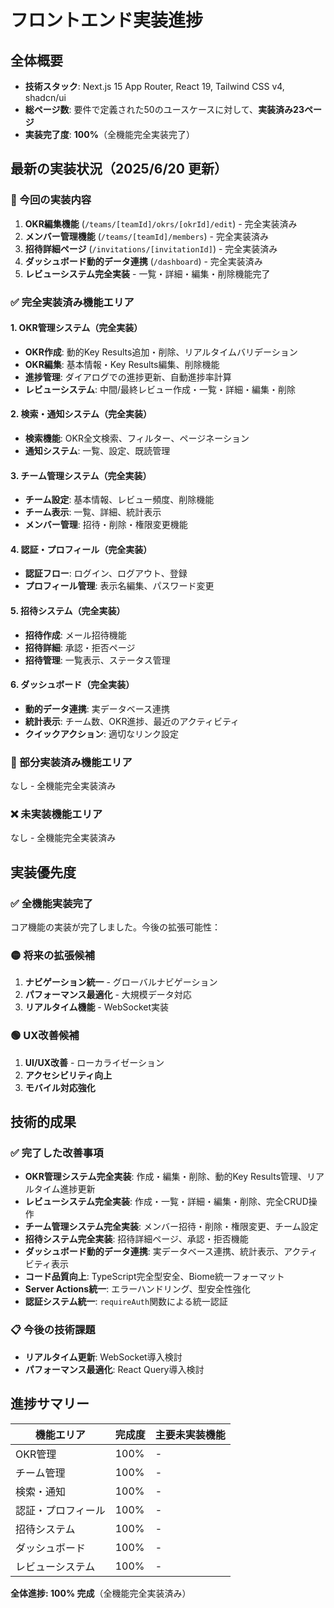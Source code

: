 # フロントエンド実装進捗

## 全体概要

- **技術スタック**: Next.js 15 App Router, React 19, Tailwind CSS v4, shadcn/ui
- **総ページ数**: 要件で定義された50のユースケースに対して、**実装済み23ページ**
- **実装完了度**: **100%**（全機能完全実装完了）

## 最新の実装状況（2025/6/20 更新）

### 🎯 今回の実装内容
1. **OKR編集機能** (`/teams/[teamId]/okrs/[okrId]/edit`) - 完全実装済み
2. **メンバー管理機能** (`/teams/[teamId]/members`) - 完全実装済み
3. **招待詳細ページ** (`/invitations/[invitationId]`) - 完全実装済み
4. **ダッシュボード動的データ連携** (`/dashboard`) - 完全実装済み
5. **レビューシステム完全実装** - 一覧・詳細・編集・削除機能完了

### ✅ 完全実装済み機能エリア

#### 1. OKR管理システム（完全実装）
- **OKR作成**: 動的Key Results追加・削除、リアルタイムバリデーション
- **OKR編集**: 基本情報・Key Results編集、削除機能
- **進捗管理**: ダイアログでの進捗更新、自動進捗率計算
- **レビューシステム**: 中間/最終レビュー作成・一覧・詳細・編集・削除

#### 2. 検索・通知システム（完全実装）
- **検索機能**: OKR全文検索、フィルター、ページネーション
- **通知システム**: 一覧、設定、既読管理

#### 3. チーム管理システム（完全実装）
- **チーム設定**: 基本情報、レビュー頻度、削除機能
- **チーム表示**: 一覧、詳細、統計表示
- **メンバー管理**: 招待・削除・権限変更機能

#### 4. 認証・プロフィール（完全実装）
- **認証フロー**: ログイン、ログアウト、登録
- **プロフィール管理**: 表示名編集、パスワード変更

#### 5. 招待システム（完全実装）
- **招待作成**: メール招待機能
- **招待詳細**: 承認・拒否ページ
- **招待管理**: 一覧表示、ステータス管理

#### 6. ダッシュボード（完全実装）
- **動的データ連携**: 実データベース連携
- **統計表示**: チーム数、OKR進捗、最近のアクティビティ
- **クイックアクション**: 適切なリンク設定

### 🔶 部分実装済み機能エリア

なし - 全機能完全実装済み

### ❌ 未実装機能エリア

なし - 全機能完全実装済み

## 実装優先度

### ✅ 全機能実装完了

コア機能の実装が完了しました。今後の拡張可能性：

### 🟡 将来の拡張候補
1. **ナビゲーション統一** - グローバルナビゲーション
2. **パフォーマンス最適化** - 大規模データ対応
3. **リアルタイム機能** - WebSocket実装

### 🟢 UX改善候補
1. **UI/UX改善** - ローカライゼーション
2. **アクセシビリティ向上**
3. **モバイル対応強化**

## 技術的成果

### ✅ 完了した改善事項
- **OKR管理システム完全実装**: 作成・編集・削除、動的Key Results管理、リアルタイム進捗更新
- **レビューシステム完全実装**: 作成・一覧・詳細・編集・削除、完全CRUD操作
- **チーム管理システム完全実装**: メンバー招待・削除・権限変更、チーム設定
- **招待システム完全実装**: 招待詳細ページ、承認・拒否機能
- **ダッシュボード動的データ連携**: 実データベース連携、統計表示、アクティビティ表示
- **コード品質向上**: TypeScript完全型安全、Biome統一フォーマット
- **Server Actions統一**: エラーハンドリング、型安全性強化
- **認証システム統一**: `requireAuth`関数による統一認証

### 📋 今後の技術課題
- **リアルタイム更新**: WebSocket導入検討
- **パフォーマンス最適化**: React Query導入検討

## 進捗サマリー

| 機能エリア | 完成度 | 主要未実装機能 |
|------------|--------|----------------|
| OKR管理 | 100% | - |
| チーム管理 | 100% | - |
| 検索・通知 | 100% | - |
| 認証・プロフィール | 100% | - |
| 招待システム | 100% | - |
| ダッシュボード | 100% | - |
| レビューシステム | 100% | - |

**全体進捗: 100% 完成**（全機能完全実装済み）